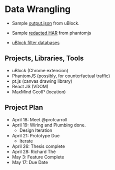 # Data Wrangling

- Sample [output.json](h.json) from uBlock.
- Sample [redacted HAR](log) from phantomjs

- [uBlock filter databases](https://github.com/gorhill/uBlock/wiki/Blocking-mode)

## Projects, Libraries, Tools

- uBlock (Chrome extension)
- PhantomJS (possibly, for counterfactual traffic)
- pt.js (canvas drawing library)
- React JS (VDOM)
- MaxMind GeoIP (location)

## Project Plan
- April 18: Meet @profcarroll
- April 19: Wiring and Plumbing done.
  - Design Iteration
- April 21: Prototype Due
  - Iterate
- April 26: Thesis complete 
- April 28: Richard Thé
- May 3: Feature Complete
- May 17: Due Date
